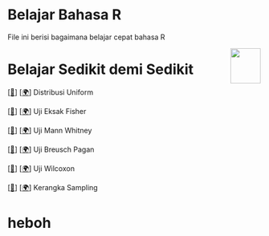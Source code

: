 # Belajar Bahasa R

File ini berisi bagaimana belajar cepat bahasa R

<div>
  <img src="https://statsidea.com/id/wp-content/uploads/sites/2/2023/04/uji-wilcoxon-test.png" data-canonical-src="https://statsidea.com/id/wp-content/uploads/sites/2/2023/04/uji-wilcoxon-test.png" width="60" height="70" align="right"/>
</div>

# Belajar Sedikit demi Sedikit

[[📂](belajarR/distribusiUniform.r)]
[[🌍](https://statsidea.com/id/pengantar-distribusi-uniform/)]
Distribusi Uniform

[[📂](belajarR/uji-fisher.r)]
[[🌍](https://statsidea.com/id/uji-eksak-fisher/)]
Uji Eksak Fisher

[[📂](belajarR/uji-mann-whitney.r)]
[[🌍](https://statsidea.com/id/uji-mann-whitney/)]
Uji Mann Whitney

[[📂](belajarR/BreuschPagan.r)]
[[🌍](https://statsidea.com/id/uji-breusch-pagan-definisi-contoh/)]
Uji Breusch Pagan

[[📂](belajarR/wilcox.r)]
[[🌍](https://statsidea.com/id/uji-wilcoxon/)]
Uji Wilcoxon

[[📂](belajarR/kerangkaSampling.r)]
[[🌍](https://statsidea.com/id/apa-itu-kerangka-sampling/)]
Kerangka Sampling


# heboh
